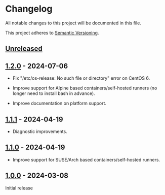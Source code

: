 # Changelog

All notable changes to this project will be documented in this file.

This project adheres to [Semantic Versioning](https://semver.org).

<!--
Note: In this file, do not use the hard wrap in the middle of a sentence for compatibility with GitHub comment style markdown rendering.
-->

## [Unreleased]

## [1.2.0] - 2024-07-06

- Fix "/etc/os-release: No such file or directory" error on CentOS 6.

- Improve support for Alpine based containers/self-hosted runners (no longer need to install bash in advance).

- Improve documentation on platform support.

## [1.1.1] - 2024-04-19

- Diagnostic improvements.

## [1.1.0] - 2024-04-19

- Improve support for SUSE/Arch based containers/self-hosted runners.

## [1.0.0] - 2024-03-08

Initial release

[Unreleased]: https://github.com/taiki-e/checkout-action/compare/v1.2.0...HEAD
[1.2.0]: https://github.com/taiki-e/checkout-action/compare/v1.1.1...v1.2.0
[1.1.1]: https://github.com/taiki-e/checkout-action/compare/v1.1.0...v1.1.1
[1.1.0]: https://github.com/taiki-e/checkout-action/compare/v1.0.0...v1.1.0
[1.0.0]: https://github.com/taiki-e/checkout-action/releases/tag/v1.0.0
